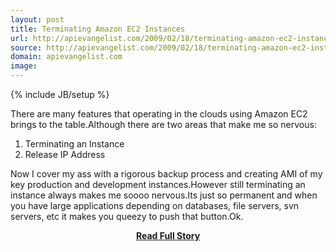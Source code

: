 ```yaml
---
layout: post
title: Terminating Amazon EC2 Instances
url: http://apievangelist.com/2009/02/18/terminating-amazon-ec2-instances/
source: http://apievangelist.com/2009/02/18/terminating-amazon-ec2-instances/
domain: apievangelist.com
image: 
---
```

{% include JB/setup %}<p>There are many features that operating in the clouds using Amazon EC2 brings to the table.Although there are two areas that make me so nervous:

1) Terminating an Instance
2) Release IP Address

Now I cover my ass with a rigorous backup process and creating AMI of my key production and development instances.However still terminating an instance always makes me soooo nervous.Its just so permanent and when you have large applications depending on databases, file servers, svn servers, etc it makes you queezy to push that button.Ok.</p>
<center><p><a href="http://apievangelist.com/2009/02/18/terminating-amazon-ec2-instances/" style='padding:25px; font-sze:18px; font-weight: bold;'>Read Full Story</a></p></center>
